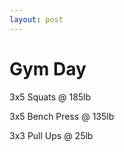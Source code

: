 ```yaml
---
layout: post
---
```


Gym Day
=======

3x5 Squats @ 185lb

3x5 Bench Press @ 135lb

3x3 Pull Ups @ 25lb


